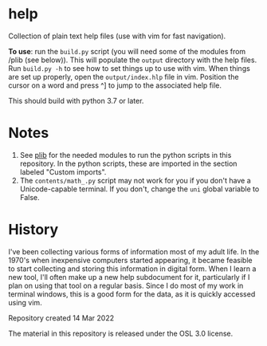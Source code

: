 # help
Collection of plain text help files (use with vim for fast navigation).

**To use**:  run the `build.py` script (you will need some of the modules
from /plib (see below)).  This will populate the `output` directory with
the help files.  Run `build.py -h` to see how to set things up to use with
vim.  When things are set up properly, open the `output/index.hlp` file in
vim.  Position the cursor on a word and press ^] to jump to the associated
help file.

This should build with python 3.7 or later.

# Notes

1. See [plib](https://github.com/someonesdad1/plib) for the needed modules
   to run the python scripts in this repository.  In the python scripts,
   these are imported in the section labeled "Custom imports".
1. The `contents/math_.py` script may not work for you if you don't have a
   Unicode-capable terminal.  If you don't, change the `uni` global variable
   to False.

# History

I've been collecting various forms of information most of my adult life.
In the 1970's when inexpensive computers started appearing, it became
feasible to start collecting and storing this information in digital form.
When I learn a new tool, I'll often make up a new help subdocument for it,
particularly if I plan on using that tool on a regular basis.  Since I do
most of my work in terminal windows, this is a good form for the data, as
it is quickly accessed using vim.

Repository created 14 Mar 2022

The material in this repository is released under the OSL 3.0 license.
